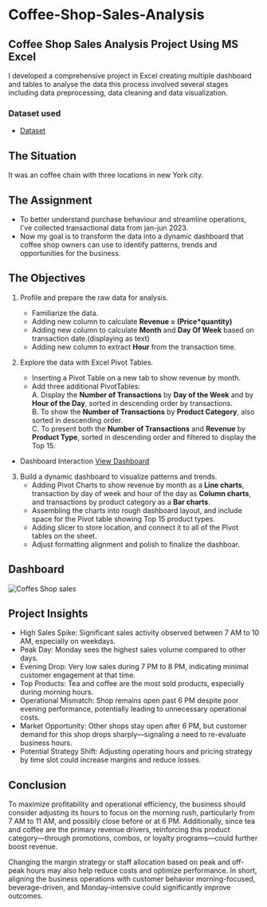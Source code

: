 # Coffee-Shop-Sales-Analysis
## Coffee Shop Sales Analysis Project Using  MS Excel

I developed a comprehensive project in Excel creating multiple dashboard and tables to analyse the data this process involved several stages including data preprocessing, data cleaning and data visualization.

### Dataset used
- <a href = "https://github.com/cspoojary/Coffee-Shop-Sales-Analysis/blob/main/Coffee%20Shop%20Sales.xlsx">Dataset</a>

## The Situation
It was an coffee chain with three locations in new York city.

## The Assignment
- To better understand purchase behaviour and streamline operations, I've collected transactional data from jan-jun 2023.
- Now my goal is to transform the data into a dynamic dashboard that coffee shop owners can use to identify patterns, trends and opportunities for the business.

## The Objectives
1. Profile and prepare the raw data for analysis.
   - Familiarize the data.
   - Adding new column to calculate **Revenue = (Price*quantity)**
   - Adding new column to calculate **Month** and **Day Of Week** based on transaction date.(displaying as text)
   - Adding new column to extract **Hour** from the transaction time.
     
2. Explore the data with Excel Pivot Tables.
   - Inserting a Pivot Table on a new tab to show revenue by month.
   - Add three additional PivotTables:<br>
     A. Display the **Number of Transactions** by **Day of the Week** and by **Hour of the Day**, sorted in descending order by transactions.<br>
     B. To show the **Number of Transactions** by **Product Category**, also sorted in descending order.<br>
     C. To present both the **Number of Transactions** and **Revenue** by **Product Type**, sorted in descending order and filtered to display the Top 15.

- Dashboard Interaction <a href = "https://github.com/cspoojary/Coffee-Shop-Sales-Analysis/blob/main/Coffee%20Shop%20Sales.xlsx">View Dashboard</a>

   
3. Build a dynamic dashboard to visualize patterns and trends.
   - Adding Pivot Charts to show revenue by month as a **Line charts**, transaction by day of week and hour of the day as **Column charts**, and transactions by product category as a **Bar charts**.
   - Assembling the charts into rough dashboard layout, and include space for the Pivot table showing Top 15 product types.
   - Adding slicer to store location, and connect it to all of the Pivot tables on the sheet.
   - Adjust formatting alignment and polish to finalize the dashboar.

## Dashboard
![Coffes Shop sales](https://github.com/user-attachments/assets/61a7a14b-ab34-4799-88b7-f283c67230ab)

## Project Insights
- High Sales Spike: Significant sales activity observed between 7 AM to 10 AM, especially on weekdays.
- Peak Day: Monday sees the highest sales volume compared to other days.
- Evening Drop: Very low sales during 7 PM to 8 PM, indicating minimal customer engagement at that time.
- Top Products: Tea and coffee are the most sold products, especially during morning hours.
- Operational Mismatch: Shop remains open past 6 PM despite poor evening performance, potentially leading to unnecessary operational costs.
- Market Opportunity: Other shops stay open after 6 PM, but customer demand for this shop drops sharply—signaling a need to re-evaluate business hours.
- Potential Strategy Shift: Adjusting operating hours and pricing strategy by time slot could increase margins and reduce losses.

## Conclusion
To maximize profitability and operational efficiency, the business should consider adjusting its hours to focus on the morning rush, particularly from 7 AM to 11 AM, and possibly close before or at 6 PM. Additionally, since tea and coffee are the primary revenue drivers, reinforcing this product category—through promotions, combos, or loyalty programs—could further boost revenue.</br>

Changing the margin strategy or staff allocation based on peak and off-peak hours may also help reduce costs and optimize performance. In short, aligning the business operations with customer behavior morning-focused, beverage-driven, and Monday-intensive could significantly improve outcomes.




  




